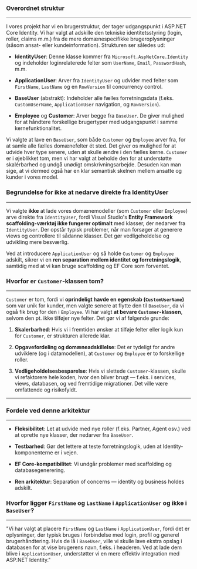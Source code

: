 ### Overordnet struktur
---
I vores projekt har vi en brugerstruktur, der tager udgangspunkt i ASP.NET Core Identity. Vi har valgt at adskille den tekniske identitetsstyring (login, roller, claims m.m.) fra de mere domænespecifikke brugeroplysninger (såsom ansat- eller kundeinformation). Strukturen ser således ud:

- **IdentityUser**: Denne klasse kommer fra `Microsoft.AspNetCore.Identity` og indeholder loginrelaterede felter som `UserName`, `Email`, `PasswordHash`, m.m.
    
- **ApplicationUser**: Arver fra `IdentityUser` og udvider med felter som `FirstName`, `LastName` og en `RowVersion` til concurrency control.
    
- **BaseUser** (abstrakt): Indeholder alle fælles forretningsdata (f.eks. `CustomUserName`, `ApplicationUser` navigation, og `RowVersion`).
    
- **Employee** og **Customer**: Arver begge fra `BaseUser`. De giver mulighed for at håndtere forskellige brugertyper med udgangspunkt i samme kernefunktionalitet.
    


Vi valgte at lave en `BaseUser`, som både `Customer` og `Employee` arver fra, for at samle alle fælles domænefelter ét sted. 
Det giver os mulighed for at udvide hver type senere, uden at skulle ændre i den fælles kerne. `Customer` er i øjeblikket tom, men vi har valgt at beholde den for at understøtte skalérbarhed og undgå unødigt omskrivningsarbejde. 
Desuden kan man sige, at vi dermed også har en klar semantisk skelnen mellem ansatte og kunder i vores model.


### Begrundelse for ikke at nedarve direkte fra IdentityUser
---
Vi valgte **ikke** at lade vores domænemodeller (som `Customer` eller `Employee`) arve direkte fra `IdentityUser`, fordi Visual Studio's **Entity Framework scaffolding-værktøj ikke fungerer optimalt** med klasser, der nedarver fra `IdentityUser`. 
Der opstår typisk problemer, når man forsøger at generere views og controllere til sådanne klasser. 
Det gør vedligeholdelse og udvikling mere besværlig.

Ved at introducere `ApplicationUser` og så holde `Customer` og `Employee` adskilt, sikrer vi en **ren separation mellem identitet og forretningslogik**, samtidig med at vi kan bruge scaffolding og EF Core som forventet.


### Hvorfor er `Customer`-klassen tom?
---
`Customer` er tom, fordi vi **oprindeligt havde en egenskab (`CustomUserName`)** som var unik for kunder, men valgte senere at flytte den til `BaseUser`, da vi også fik brug for den i `Employee`. Vi har valgt **at bevare `Customer`-klassen**, selvom den pt. ikke tilføjer nye felter. Det gør vi af følgende grunde:

1. **Skalerbarhed**: Hvis vi i fremtiden ønsker at tilføje felter eller logik kun for `Customer`, er strukturen allerede klar.
    
2. **Opgavefordeling og domæneadskillelse**: Det er tydeligt for andre udviklere (og i datamodellen), at `Customer` og `Employee` er to forskellige roller.
    
3. **Vedligeholdelsesbesparelse**: Hvis vi slettede `Customer`-klassen, skulle vi refaktorere hele koden, hvor den bliver brugt — f.eks. i services, views, databasen, og ved fremtidige migrationer. Det ville være omfattende og risikofyldt.
    

---

### Fordele ved denne arkitektur
---
- **Fleksibilitet**: Let at udvide med nye roller (f.eks. Partner, Agent osv.) ved at oprette nye klasser, der nedarver fra `BaseUser`.
    
- **Testbarhed**: Gør det lettere at teste forretningslogik, uden at Identity-komponenterne er i vejen.
    
- **EF Core-kompatibilitet**: Vi undgår problemer med scaffolding og databasegenerering.
    
- **Ren arkitektur**: Separation of concerns — identity og business holdes adskilt.
    






### Hvorfor ligger `FirstName` og `LastName` i `ApplicationUser` og ikke i `BaseUser`?
---
"Vi har valgt at placere `FirstName` og `LastName` i `ApplicationUser`, fordi det er oplysninger, der typisk bruges i forbindelse med login, profil og generel brugerhåndtering. Hvis de lå i `BaseUser`, ville vi skulle lave ekstra opslag i databasen for at vise brugerens navn, f.eks. i headeren. Ved at lade dem blive i `ApplicationUser`, understøtter vi en mere effektiv integration med ASP.NET Identity."